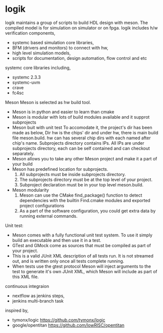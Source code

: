# logik
logik maintains a group of scripts to build HDL design with meson. The compiled model is for simulation on simulator or on fpga.
logik includes h/w verification components,
- systemc based simulation core libraries, 
- BFM (drivers and monitors) to connect with hw,
- high level simulation models,
- scripts for documentation, design automation, flow control and etc

systemc core libraries including, 
- systemc 2.3.3
- systemc-uvm
- crave
- fc4sc

Meson
Meson is selected as hw build tool. 
- Meson is in python and easier to learn than cmake
- Meson is modular with lots of build modules available and it supprot subprojects
- Meson buit with unit test
To accomodate it, the project's dir has been made as below, Dir hw is the chips' dir and under hw, there is main build file meson.build. hw can has several chip dirs with each named after chip's name. Subprojects directory contains IPs. All IPs are under subprojects directory, each can be self contained and can checkout separately.
- Meson allows you to take any other Meson project and make it a part of your build
- Meson has predefined location for subprojects.
  1. All subprojects must be inside subprojects directory. 
  2. The subprojects directory must be at the top level of your project. 
  3. Subproject declaration must be in your top level meson.build.
- Meson modularity
  1. Meson can use the CMake find_package() function to detect dependencies with the builtin Find<NAME>.cmake modules and exported project configurations
  2. As a part of the software configuration, you could get extra data by running external commands.
  
Unit test:
- Meson comes with a fully functional unit test system. To use it simply build an executable and then use it in a test.
- GTest and GMock come as sources that must be compiled as part of your project.
- This is a valid JUnit XML description of all tests run. It is not streamed out, and is written only once all tests complete running.
- When tests use the gtest protocol Meson will inject arguments to the test to generate it's own JUnit XML, which Meson will include as part of this XML file.

continuous integraion
- nextflow as jenkins steps,
- jenkins multi-branch task

inspired by,
- tymonx/logic https://github.com/tymonx/logic
- google/opentitan https://github.com/lowRISC/opentitan
